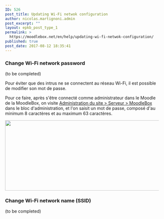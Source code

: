 ```yaml
---
ID: 526
post_title: Updating Wi-Fi netwok configuration
author: nicolas.martignoni.admin
post_excerpt: ""
layout: epkb_post_type_1
permalink: >
  https://moodlebox.net/en/help/updating-wi-fi-netwok-configuration/
published: true
post_date: 2017-08-12 18:35:41
---
```

<h3>Change Wi-Fi network password</h3>
(to be completed)

Pour éviter que des intrus ne se connectent au réseau Wi-Fi, il est possible de modifier son mot de passe.

Pour ce faire, après s'être connecté comme administrateur dans le Moodle de la MoodleBox, on visite <a href="http://moodlebox.home/admin/tool/moodlebox/index.php" target="_blank" rel="noopener">Administration du site &gt; Serveur &gt; MoodleBox</a> dans le bloc d'administration, et l'on saisit un mot de passe, composé d'au minimum 8 caractères et au maximum 63 caractères.

<a href="https://moodlebox.net/fr/wp-content/uploads/sites/4/2017/08/wifipassword-fr.png"><img class="alignnone size-full wp-image-589" src="https://moodlebox.net/fr/wp-content/uploads/sites/4/2017/08/wifipassword-fr.png" alt="" width="761" height="230" /></a>
<h3>Change Wi-Fi network name (SSID)</h3>
(to be completed)